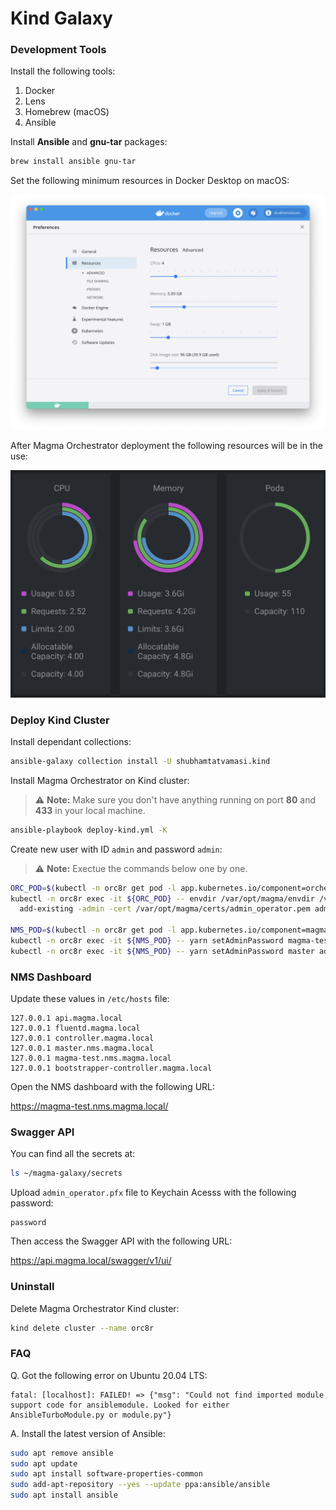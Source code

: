 # Kind Galaxy

### Development Tools

Install the following tools:

1. Docker
2. Lens
3. Homebrew (macOS)
4. Ansible

Install **Ansible** and **gnu-tar** packages:
```bash
brew install ansible gnu-tar
```

Set the following minimum resources in Docker Desktop on macOS:

![](/images/docker.png)

After Magma Orchestrator deployment the following resources will be in the use:

![](/images/lens.png)

### Deploy Kind Cluster

Install dependant collections:
```bash
ansible-galaxy collection install -U shubhamtatvamasi.kind
```

Install Magma Orchestrator on Kind cluster:

> :warning: **Note:** Make sure you don't have anything running on port **80** and **433** in your local machine.

```bash
ansible-playbook deploy-kind.yml -K
```

Create new user with ID `admin` and password `admin`:

> :warning: **Note:** Exectue the commands below one by one.

```bash
ORC_POD=$(kubectl -n orc8r get pod -l app.kubernetes.io/component=orchestrator -o jsonpath='{.items[0].metadata.name}')
kubectl -n orc8r exec -it ${ORC_POD} -- envdir /var/opt/magma/envdir /var/opt/magma/bin/accessc \
  add-existing -admin -cert /var/opt/magma/certs/admin_operator.pem admin_operator

NMS_POD=$(kubectl -n orc8r get pod -l app.kubernetes.io/component=magmalte -o jsonpath='{.items[0].metadata.name}')
kubectl -n orc8r exec -it ${NMS_POD} -- yarn setAdminPassword magma-test admin admin
kubectl -n orc8r exec -it ${NMS_POD} -- yarn setAdminPassword master admin admin
```

### NMS Dashboard

Update these values in `/etc/hosts` file:
```
127.0.0.1 api.magma.local
127.0.0.1 fluentd.magma.local
127.0.0.1 controller.magma.local
127.0.0.1 master.nms.magma.local
127.0.0.1 magma-test.nms.magma.local
127.0.0.1 bootstrapper-controller.magma.local
```

Open the NMS dashboard with the following URL:

https://magma-test.nms.magma.local/

### Swagger API

You can find all the secrets at:
```bash
ls ~/magma-galaxy/secrets
```

Upload `admin_operator.pfx` file to Keychain Acesss with the following password:
```
password
```

Then access the Swagger API with the following URL:

https://api.magma.local/swagger/v1/ui/

### Uninstall

Delete Magma Orchestrator Kind cluster:
```bash
kind delete cluster --name orc8r
```

### FAQ

Q. Got the following error on Ubuntu 20.04 LTS:

```
fatal: [localhost]: FAILED! => {"msg": "Could not find imported module support code for ansiblemodule. Looked for either AnsibleTurboModule.py or module.py"}
```

A. Install the latest version of Ansible:

```bash
sudo apt remove ansible
sudo apt update
sudo apt install software-properties-common
sudo add-apt-repository --yes --update ppa:ansible/ansible
sudo apt install ansible
```
